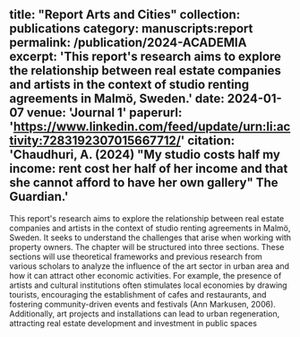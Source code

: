title: "Report Arts and Cities"
collection: publications
category: manuscripts:report 
permalink: /publication/2024-ACADEMIA 
excerpt: 'This report's research aims to explore the relationship between real estate companies and artists in the context of studio renting agreements in Malmö, Sweden.' 
date: 2024-01-07
venue: 'Journal 1'
paperurl: 'https://www.linkedin.com/feed/update/urn:li:activity:7283192307015667712/'
citation: 'Chaudhuri, A. (2024) "My studio costs half my income: rent cost her half of her income and that she cannot afford to have her own gallery" The Guardian.'
---

This report's research aims to explore the relationship between real estate companies and artists in the context of studio renting agreements in Malmö, Sweden. It seeks to understand the challenges that arise when working with property owners. The chapter will be structured into three sections. These sections will use theoretical frameworks and previous research from various scholars to analyze the influence of the art sector in urban area and how it can attract other economic activities. For example, the presence of artists and cultural institutions often stimulates local economies by drawing tourists, encouraging the establishment of cafes and restaurants, and fostering community-driven events and festivals (Ann Markusen, 2006). Additionally, art projects and installations can lead to urban regeneration, attracting real estate development and investment in public spaces
